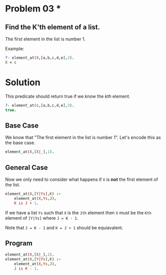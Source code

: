 # Problem 03 \*

## Find the K'th element of a list.

The first element in the list is number 1.

Example:

```prolog
?- element_at(X,[a,b,c,d,e],3).
X = c
```

# Solution

This predicate should return true if we _know_ the _kth_ element.

```prolog
?- element_at(c,[a,b,c,d,e],3).
true.
```

## Base Case

We know that "The first element in the list is number 1".
Let's encode this as the base case.

```prolog
element_at(X,[X|_],1).
```

## General Case

Now we only need to consider what happens if `X` is **not** the first element of the list.

```prolog
element_at(X,[Y|Ys],K) :-
    element_at(X,Ys,J),
    K is J + 1.
```

If we have a list `Ys` such that `X` is the `Jth` element then `X` must be the `Kth` element of `[Y|Ys]` where `J = K - 1`.

Note that `J = K - 1` and `K = J + 1` should be equiavalent.

## Program

```prolog
element_at(X,[X|_],1).
element_at(X,[Y|Ys],K) :-
    element_at(X,Ys,J),
    J is K - 1.
```
